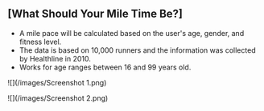 ## [What Should Your Mile Time Be?]
* A mile pace will be calculated based on the user's age, gender, and fitness level.
* The data is based on 10,000 runners and the information was collected by Healthline in 2010.
* Works for age ranges between 16 and 99 years old.

![](/images/Screenshot 1.png)

![](/images/Screenshot 2.png)
